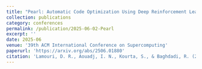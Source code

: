 ```yaml
---
title: "Pearl: Automatic Code Optimization Using Deep Reinforcement Learning"
collection: publications
category: conferences
permalink: /publication/2025-06-02-Pearl
excerpt: ''
date: 2025-06
venue: '39th ACM International Conference on Supercomputing'
paperurl: 'https://arxiv.org/abs/2506.01880'
citation: 'Lamouri, D. R., Aouadj, I. N., Kourta, S., & Baghdadi, R. (2025, June). Pearl: Automatic Code Optimization Using Deep Reinforcement Learning. In Proceedings of the 39th ACM International Conference on Supercomputing (pp. 959-974).'
---
```

